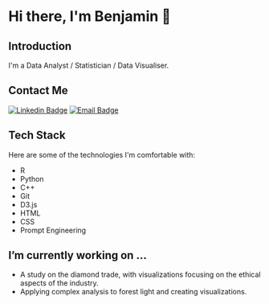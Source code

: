 # Hi there, I'm Benjamin 👋

## Introduction

I'm a Data Analyst / Statistician / Data Visualiser. 

## Contact Me

[![Linkedin Badge](https://img.shields.io/badge/-LinkedIn-blue?style=flat&logo=Linkedin&logoColor=white)]([https://www.linkedin.com/in/your-linkedin-profile/](https://www.linkedin.com/in/benjamin-e/))
[![Email Badge](https://img.shields.io/badge/-Email-c14438?style=flat&logo=Gmail&logoColor=white)](Email@Ben-Analytics.com)

## Tech Stack

Here are some of the technologies I'm comfortable with:

- R
- Python
- C++
- Git
- D3.js
- HTML
- CSS
- Prompt Engineering

## I’m currently working on ...

- A study on the diamond trade, with visualizations focusing on the ethical aspects of the industry.
- Applying complex analysis to forest light and creating visualizations.

<!--
**PixelInsight/PixelInsight** is a ✨ _special_ ✨ repository because its `README.md` (this file) appears on your GitHub profile.

Here are some ideas to get you started:

- 🔭 I’m currently working on ...
- 🌱 I’m currently learning ...
- 👯 I’m looking to collaborate on ...
- 🤔 I’m looking for help with ...
- 💬 Ask me about ...
- 📫 How to reach me: ...
- 😄 Pronouns: ...
- ⚡ Fun fact: ...
-->
